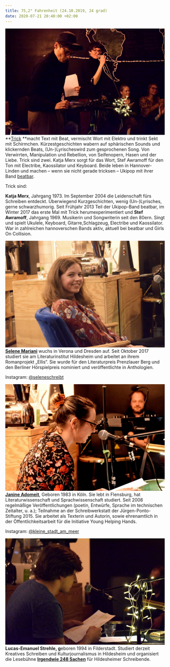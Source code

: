 ```yaml
---
title: 75,2° Fahrenheit (24.10.2019, 24 grad)
date: 2020-07-21 20:40:00 +02:00
---
```


![74677003_510288486191584_7318380898062172160_o.jpg](/uploads/74677003_510288486191584_7318380898062172160_o.jpg)\*\*[Trick](https://trickelektrolyrics.wordpress.com/) \*\*macht Text mit Beat, vermischt Wort mit Elektro und trinkt Sekt mit Schirmchen. Kürzestgeschichten wabern auf sphärischen Sounds und klickernden Beats, (Un-)Lyrischeswird zum gesprochenen Song. Von Verwirrten, Manipulation und Rebellion, von Seifenopern, Hasen und der Liebe. Trick sind zwei. Katja Merx sorgt für das Wort, Stef Awramoff für den Ton mit Electribe, Kaossilator und Keyboard. Beide leben in Hannover- Linden und machen – wenn sie nicht gerade tricksen – Ukipop mit ihrer Band [beatbar](http://www.beatbar-band.de/).

Trick sind:

**Katja Merx**, Jahrgang 1973. Im September 2004 die Leidenschaft fürs Schreiben entdeckt. Überwiegend Kurzgeschichten, wenig (Un-)Lyrisches, gerne schwarzhumorig. Seit Frühjahr 2013 Teil der Ukipop-Band beatbar, im Winter 2017 das erste Mal mit Trick herumexperimentiert und **Stef Awramoff**, Jahrgang 1969. Musikerin und Songwriterin seit den 80ern. Singt und spielt Ukulele, Keyboard, Gitarre,Schlagzeug, Electribe und Kaossilator. War in zahlreichen hannoverschen Bands aktiv, aktuell bei beatbar und Girls On Collision.

![75250898_510288669524899_1775820461221871616_o.jpg](/uploads/75250898_510288669524899_1775820461221871616_o.jpg)**[Selene Mariani](https://seleneschreibt.blogspot.com/)**  wuchs in Verona und Dresden auf. Seit Oktober 2017 studiert sie am Literaturinstitut Hildesheim und arbeitet an ihrem Romanprojekt „Ellis“. Sie wurde für den Literaturpreis Prenzlauer Berg und den Berliner Hörspielpreis nominiert und veröffentlichte in Anthologien.

Instagram: [@seleneschreibt](https://www.instagram.com/seleneschreibt/)

![72886949_510287086191724_6518803848931311616_o.jpg](/uploads/72886949_510287086191724_6518803848931311616_o.jpg)**[Janine Adomeit](https://janineadomeit.com/)**, Geboren 1983 in Köln. Sie lebt in Flensburg, hat Literaturwissenschaft und Sprachwissenschaft studiert. Seit 2008 regelmäßige Veröffentlichungen (poetin, Entwürfe, Sprache im technischen Zeitalter, u. a.); Teilnahme an der Schreibwerkstatt der Jürgen-Ponto-Stiftung 2015. Sie arbeitet als Texterin und Autorin, sowie ehrenamtlich in der Öffentlichkeitsarbeit für die Initiative Young Helping Hands.

Instagram: [@kleine_stadt_am_meer](https://www.instagram.com/kleine_stadt_am_meer)

![73316595_510289292858170_2111217390829174784_o.jpg](/uploads/73316595_510289292858170_2111217390829174784_o.jpg)**Lucas-Emanuel Strehle, g**eboren 1994 in Filderstadt. Studiert derzeit Kreatives Schreiben und Kulturjournalismus in Hildesheim und organisiert die Lesebühne **[Irgendwie 248 Sachen](https://www.facebook.com/irgendwie248sachen/)** für Hildesheimer Schreibende.